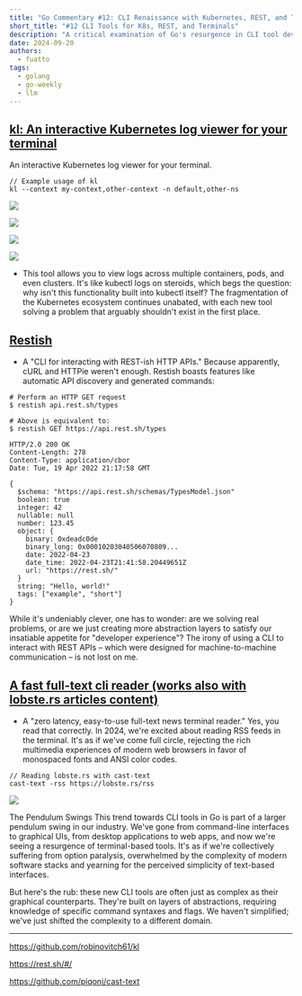 ```yaml
---
title: "Go Commentary #12: CLI Renaissance with Kubernetes, REST, and Terminal Readers in the Age of Complexity"
short_title: "#12 CLI Tools for K8s, REST, and Terminals"
description: "A critical examination of Go's resurgence in CLI tool development, exploring recent projects in Kubernetes log viewing, REST API interaction, and terminal-based readers, while questioning the industry's shift back to command-line interfaces."
date: 2024-09-20
authors:
  - fuatto
tags:
  - golang
  - go-weekly
  - llm
---
```


## [kl: An interactive Kubernetes log viewer for your terminal](https://github.com/robinovitch61/kl)

An interactive Kubernetes log viewer for your terminal.

```
// Example usage of kl
kl --context my-context,other-context -n default,other-ns
```

![](assets/kl1.png)

![](assets/kl2.png)

![](assets/kl3.png)

![](assets/kl4.png)

- This tool allows you to view logs across multiple containers, pods, and even clusters. It's like kubectl logs on steroids, which begs the question: why isn't this functionality built into kubectl itself? The fragmentation of the Kubernetes ecosystem continues unabated, with each new tool solving a problem that arguably shouldn't exist in the first place.

## [Restish](https://rest.sh/#/)

- A "CLI for interacting with REST-ish HTTP APIs." Because apparently, cURL and HTTPie weren't enough. Restish boasts features like automatic API discovery and generated commands:

```
# Perform an HTTP GET request
$ restish api.rest.sh/types

# Above is equivalent to:
$ restish GET https://api.rest.sh/types
```

```https
HTTP/2.0 200 OK
Content-Length: 278
Content-Type: application/cbor
Date: Tue, 19 Apr 2022 21:17:58 GMT

{
  $schema: "https://api.rest.sh/schemas/TypesModel.json"
  boolean: true
  integer: 42
  nullable: null
  number: 123.45
  object: {
    binary: 0xdeadc0de
    binary_long: 0x00010203040506070809...
    date: 2022-04-23
    date_time: 2022-04-23T21:41:58.20449651Z
    url: "https://rest.sh/"
  }
  string: "Hello, world!"
  tags: ["example", "short"]
}
```

While it's undeniably clever, one has to wonder: are we solving real problems, or are we just creating more abstraction layers to satisfy our insatiable appetite for "developer experience"? The irony of using a CLI to interact with REST APIs – which were designed for machine-to-machine communication – is not lost on me.

## [A fast full-text cli reader (works also with lobste.rs articles content)](https://github.com/piqoni/cast-text)

- A "zero latency, easy-to-use full-text news terminal reader." Yes, you read that correctly. In 2024, we're excited about reading RSS feeds in the terminal. It's as if we've come full circle, rejecting the rich multimedia experiences of modern web browsers in favor of monospaced fonts and ANSI color codes.

```
// Reading lobste.rs with cast-text
cast-text -rss https://lobste.rs/rss
```

![](assets/cast-text.png)

The Pendulum Swings This trend towards CLI tools in Go is part of a larger pendulum swing in our industry. We've gone from command-line interfaces to graphical UIs, from desktop applications to web apps, and now we're seeing a resurgence of terminal-based tools. It's as if we're collectively suffering from option paralysis, overwhelmed by the complexity of modern software stacks and yearning for the perceived simplicity of text-based interfaces.

But here's the rub: these new CLI tools are often just as complex as their graphical counterparts. They're built on layers of abstractions, requiring knowledge of specific command syntaxes and flags. We haven't simplified; we've just shifted the complexity to a different domain.

---

https://github.com/robinovitch61/kl

https://rest.sh/#/

https://github.com/piqoni/cast-text

